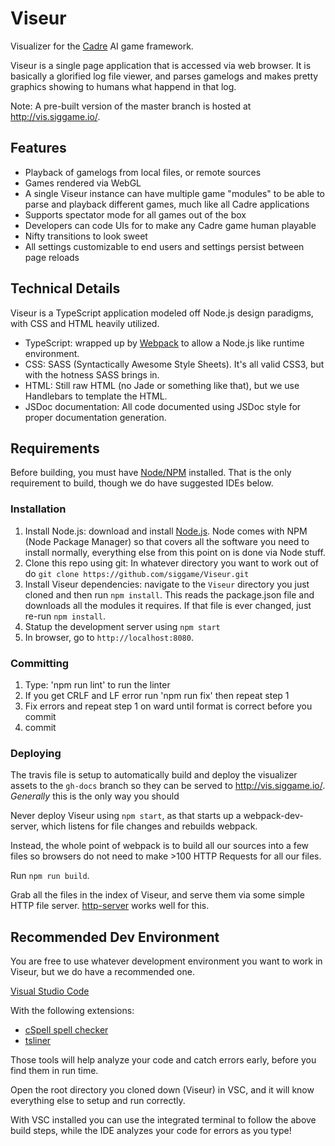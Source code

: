 # Viseur
Visualizer for the [Cadre](https://github.com/siggame/Cadre) AI game framework.

Viseur is a single page application that is accessed via web browser. It is basically a glorified log file viewer, and parses gamelogs and makes pretty graphics showing to humans what happend in that log.

Note: A pre-built version of the master branch is hosted at http://vis.siggame.io/.

## Features

* Playback of gamelogs from local files, or remote sources
* Games rendered via WebGL
* A single Viseur instance can have multiple game "modules" to be able to parse and playback different games, much like all Cadre applications
* Supports spectator mode for all games out of the box
* Developers can code UIs for to make any Cadre game human playable
* Nifty transitions to look sweet
* All settings customizable to end users and settings persist between page reloads

## Technical Details

Viseur is a TypeScript application modeled off Node.js design paradigms, with CSS and HTML heavily utilized.

* TypeScript: wrapped up by [Webpack](https://www.npmjs.com/package/webpack) to allow a Node.js like runtime environment.
* CSS: SASS (Syntactically Awesome Style Sheets). It's all valid CSS3, but with the hotness SASS brings in.
* HTML: Still raw HTML (no Jade or something like that), but we use Handlebars to template the HTML.
* JSDoc documentation: All code documented using JSDoc style for proper documentation generation.

## Requirements

Before building, you must have [Node/NPM](https://nodejs.org/en/) installed. That is the only requirement to build, though we do have suggested IDEs below.

### Installation

1. Install Node.js: download and install [Node.js](https://nodejs.org/en/). Node comes with NPM (Node Package Manager) so that covers all the software you need to install normally, everything else from this point on is done via Node stuff.
2. Clone this repo using git: In whatever directory you want to work out of do `git clone https://github.com/siggame/Viseur.git`
3. Install Viseur dependencies: navigate to the `Viseur` directory you just cloned and then run `npm install`. This reads the package.json file and downloads all the modules it requires. If that file is ever changed, just re-run `npm install`.
4. Statup the development server using `npm start`
5. In browser, go to `http://localhost:8080`.

### Committing

1. Type: 'npm run lint' to run the linter
2. If you get CRLF and LF error run 'npm run fix' then repeat step 1
3. Fix errors and repeat step 1 on ward until format is correct before you commit
4. commit

### Deploying

The travis file is setup to automatically build and deploy the visualizer assets to the `gh-docs` branch so they can be served to http://vis.siggame.io/. _Generally_ this is the only way you should

Never deploy Viseur using `npm start`, as that starts up a webpack-dev-server, which listens for file changes and rebuilds webpack.

Instead, the whole point of webpack is to build all our sources into a few files so browsers do not need to make >100 HTTP Requests for all our files.

Run `npm run build`.

Grab all the files in the index of Viseur, and serve them via some simple HTTP file server. [http-server](https://www.npmjs.com/package/http-server) works well for this.

## Recommended Dev Environment

You are free to use whatever development environment you want to work in Viseur, but we do have a recommended one.

[Visual Studio Code](https://code.visualstudio.com/)

With the following extensions:

- [cSpell spell checker](https://marketplace.visualstudio.com/items?itemName=streetsidesoftware.code-spell-checker)
- [tsliner](https://marketplace.visualstudio.com/items?itemName=eg2.tslint)

Those tools will help analyze your code and catch errors early, before you find them in run time.

Open the root directory you cloned down (Viseur) in VSC, and it will know everything else to setup and run correctly.

With VSC installed you can use the integrated terminal to follow the above build steps, while the IDE analyzes your code for errors as you type!
